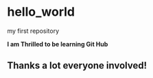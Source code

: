# hello_world
my first repository

**I am Thrilled to be learning Git Hub**
## Thanks a lot everyone involved!
